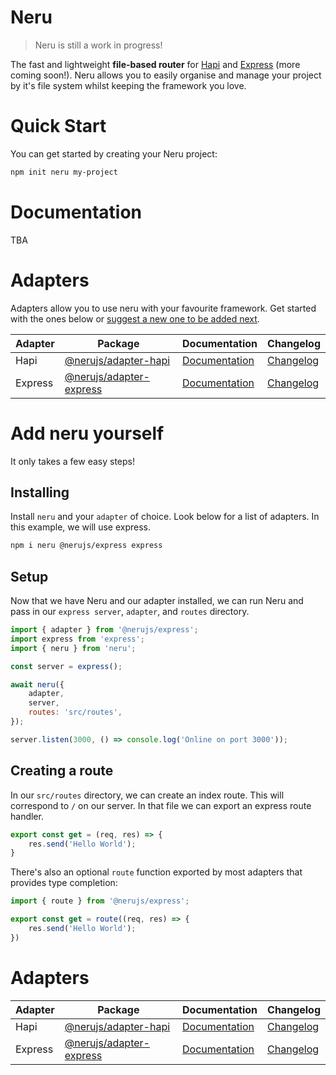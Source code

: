 # Neru

> Neru is still a work in progress!

The fast and lightweight **file-based router** for [Hapi](https://github.com/hapijs/hapi) and [Express](https://github.com/expressjs/express) (more coming soon!). Neru allows you to easily organise and manage your project by it's file system whilst keeping the framework you love.

# Quick Start

You can get started by creating your Neru project:

```bash
npm init neru my-project
```

# Documentation

TBA

# Adapters

Adapters allow you to use neru with your favourite framework.  Get started with the ones below or [suggest a new one to be added next](https://github.com/ghostdevv/neru/issues/new).

| Adapter | Package                                             | Documentation                                       | Changelog                                          |
|---------|-----------------------------------------------------|-----------------------------------------------------|----------------------------------------------------|
| Hapi    | [@nerujs/adapter-hapi](packages/adapter-hapi)       | [Documentation](packages/adapter-hapi/README.md)    | [Changelog](packages/adapter-hapi/CHANGELOG.md)    |
| Express | [@nerujs/adapter-express](packages/adapter-express) | [Documentation](packages/adapter-express/README.md) | [Changelog](packages/adapter-express/CHANGELOG.md) |

# Add neru yourself

It only takes a few easy steps!

## Installing

Install `neru` and your `adapter` of choice.  Look below for a list of adapters.  In this example, we will use express.

```bash
npm i neru @nerujs/express express
```

## Setup

Now that we have Neru and our adapter installed, we can run Neru and pass in our `express server`, `adapter`, and `routes` directory.

```js
import { adapter } from '@nerujs/express';
import express from 'express';
import { neru } from 'neru';

const server = express();

await neru({
    adapter,
    server,
    routes: 'src/routes',
});

server.listen(3000, () => console.log('Online on port 3000'));
```

## Creating a route

In our `src/routes` directory, we can create an index route.  This will correspond to `/` on our server. In that file we can export an express route handler.

```js
export const get = (req, res) => {
    res.send('Hello World');
}
```

There's also an optional `route` function exported by most adapters that provides type completion:

```js
import { route } from '@nerujs/express';

export const get = route((req, res) => {
    res.send('Hello World');
})
```

# Adapters

| Adapter | Package                                             | Documentation                                       | Changelog                                          |
|---------|-----------------------------------------------------|-----------------------------------------------------|----------------------------------------------------|
| Hapi    | [@nerujs/adapter-hapi](packages/adapter-hapi)       | [Documentation](packages/adapter-hapi/README.md)    | [Changelog](packages/adapter-hapi/CHANGELOG.md)    |
| Express | [@nerujs/adapter-express](packages/adapter-express) | [Documentation](packages/adapter-express/README.md) | [Changelog](packages/adapter-express/CHANGELOG.md) |
